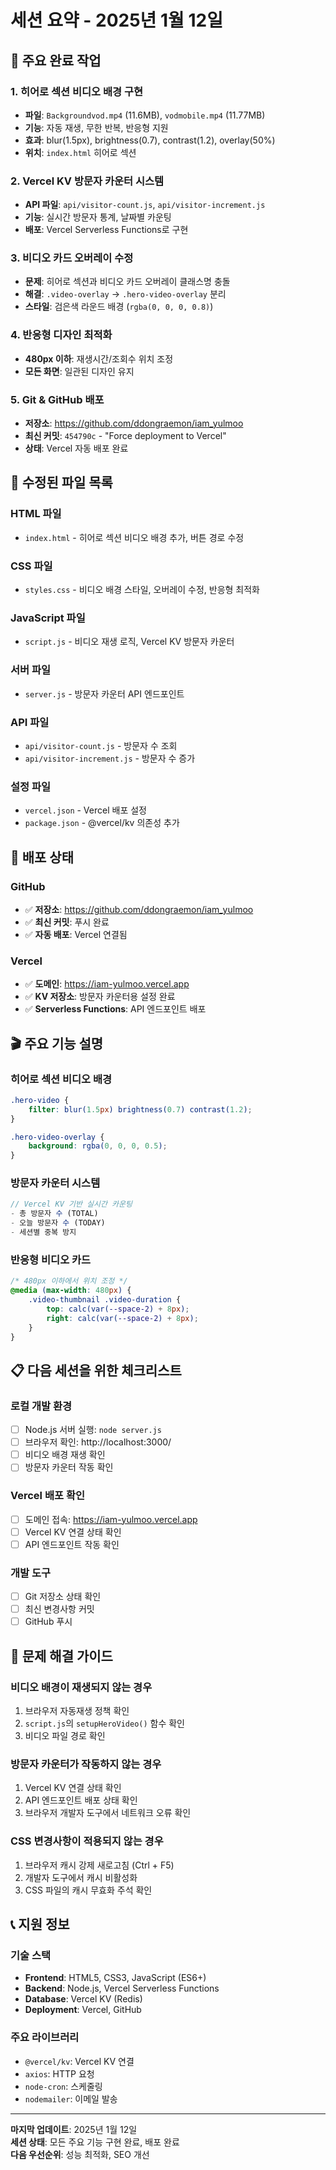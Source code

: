 # 세션 요약 - 2025년 1월 12일

## 🎯 주요 완료 작업

### 1. 히어로 섹션 비디오 배경 구현
- **파일**: `Backgroundvod.mp4` (11.6MB), `vodmobile.mp4` (11.77MB)
- **기능**: 자동 재생, 무한 반복, 반응형 지원
- **효과**: blur(1.5px), brightness(0.7), contrast(1.2), overlay(50%)
- **위치**: `index.html` 히어로 섹션

### 2. Vercel KV 방문자 카운터 시스템
- **API 파일**: `api/visitor-count.js`, `api/visitor-increment.js`
- **기능**: 실시간 방문자 통계, 날짜별 카운팅
- **배포**: Vercel Serverless Functions로 구현

### 3. 비디오 카드 오버레이 수정
- **문제**: 히어로 섹션과 비디오 카드 오버레이 클래스명 충돌
- **해결**: `.video-overlay` → `.hero-video-overlay` 분리
- **스타일**: 검은색 라운드 배경 (`rgba(0, 0, 0, 0.8)`)

### 4. 반응형 디자인 최적화
- **480px 이하**: 재생시간/조회수 위치 조정
- **모든 화면**: 일관된 디자인 유지

### 5. Git & GitHub 배포
- **저장소**: https://github.com/ddongraemon/iam_yulmoo
- **최신 커밋**: `454790c` - "Force deployment to Vercel"
- **상태**: Vercel 자동 배포 완료

## 📁 수정된 파일 목록

### HTML 파일
- `index.html` - 히어로 섹션 비디오 배경 추가, 버튼 경로 수정

### CSS 파일
- `styles.css` - 비디오 배경 스타일, 오버레이 수정, 반응형 최적화

### JavaScript 파일
- `script.js` - 비디오 재생 로직, Vercel KV 방문자 카운터

### 서버 파일
- `server.js` - 방문자 카운터 API 엔드포인트

### API 파일
- `api/visitor-count.js` - 방문자 수 조회
- `api/visitor-increment.js` - 방문자 수 증가

### 설정 파일
- `vercel.json` - Vercel 배포 설정
- `package.json` - @vercel/kv 의존성 추가

## 🚀 배포 상태

### GitHub
- ✅ **저장소**: https://github.com/ddongraemon/iam_yulmoo
- ✅ **최신 커밋**: 푸시 완료
- ✅ **자동 배포**: Vercel 연결됨

### Vercel
- ✅ **도메인**: https://iam-yulmoo.vercel.app
- ✅ **KV 저장소**: 방문자 카운터용 설정 완료
- ✅ **Serverless Functions**: API 엔드포인트 배포

## 🎬 주요 기능 설명

### 히어로 섹션 비디오 배경
```css
.hero-video {
    filter: blur(1.5px) brightness(0.7) contrast(1.2);
}

.hero-video-overlay {
    background: rgba(0, 0, 0, 0.5);
}
```

### 방문자 카운터 시스템
```javascript
// Vercel KV 기반 실시간 카운팅
- 총 방문자 수 (TOTAL)
- 오늘 방문자 수 (TODAY)
- 세션별 중복 방지
```

### 반응형 비디오 카드
```css
/* 480px 이하에서 위치 조정 */
@media (max-width: 480px) {
    .video-thumbnail .video-duration {
        top: calc(var(--space-2) + 8px);
        right: calc(var(--space-2) + 8px);
    }
}
```

## 📋 다음 세션을 위한 체크리스트

### 로컬 개발 환경
- [ ] Node.js 서버 실행: `node server.js`
- [ ] 브라우저 확인: http://localhost:3000/
- [ ] 비디오 배경 재생 확인
- [ ] 방문자 카운터 작동 확인

### Vercel 배포 확인
- [ ] 도메인 접속: https://iam-yulmoo.vercel.app
- [ ] Vercel KV 연결 상태 확인
- [ ] API 엔드포인트 작동 확인

### 개발 도구
- [ ] Git 저장소 상태 확인
- [ ] 최신 변경사항 커밋
- [ ] GitHub 푸시

## 🔧 문제 해결 가이드

### 비디오 배경이 재생되지 않는 경우
1. 브라우저 자동재생 정책 확인
2. `script.js`의 `setupHeroVideo()` 함수 확인
3. 비디오 파일 경로 확인

### 방문자 카운터가 작동하지 않는 경우
1. Vercel KV 연결 상태 확인
2. API 엔드포인트 배포 상태 확인
3. 브라우저 개발자 도구에서 네트워크 오류 확인

### CSS 변경사항이 적용되지 않는 경우
1. 브라우저 캐시 강제 새로고침 (Ctrl + F5)
2. 개발자 도구에서 캐시 비활성화
3. CSS 파일의 캐시 무효화 주석 확인

## 📞 지원 정보

### 기술 스택
- **Frontend**: HTML5, CSS3, JavaScript (ES6+)
- **Backend**: Node.js, Vercel Serverless Functions
- **Database**: Vercel KV (Redis)
- **Deployment**: Vercel, GitHub

### 주요 라이브러리
- `@vercel/kv`: Vercel KV 연결
- `axios`: HTTP 요청
- `node-cron`: 스케줄링
- `nodemailer`: 이메일 발송

---

**마지막 업데이트**: 2025년 1월 12일  
**세션 상태**: 모든 주요 기능 구현 완료, 배포 완료  
**다음 우선순위**: 성능 최적화, SEO 개선

